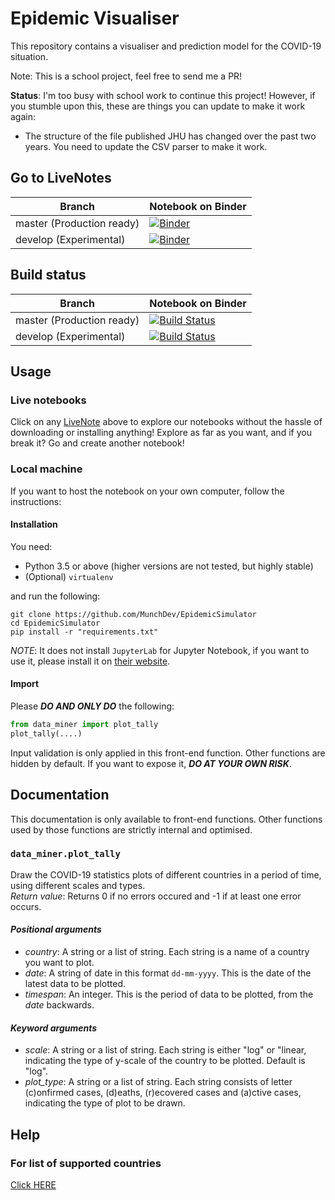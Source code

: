 # Epidemic Visualiser

This repository contains a visualiser and prediction model for the COVID-19 situation.

Note: This is a school project, feel free to send me a PR!

__Status__: I'm too busy with school work to continue this project! However, if you stumble
upon this, these are things you can update to make it work again:

- The structure of the file published JHU has changed over the past two years. You need to
update the CSV parser to make it work.

## Go to LiveNotes

|Branch                   |Notebook on Binder                                            |
|-------------------------|--------------------------------------------------------------|
|master (Production ready)|[![Binder](https://mybinder.org/badge_logo.svg)][bd-master-nb]|
|develop (Experimental)   |[![Binder](https://mybinder.org/badge_logo.svg)][bd-dev-nb]   |

## Build status

|Branch                   |Notebook on Binder                                                                        |
|-------------------------|------------------------------------------------------------------------------------------|
|master (Production ready)|[![Build Status](https://travis-ci.com/MunchDev/EpidemicSimulator.svg?branch=master)][ci] |
|develop (Experimental)   |[![Build Status](https://travis-ci.com/MunchDev/EpidemicSimulator.svg?branch=develop)][ci]|

## Usage

### Live notebooks

Click on any [LiveNote](#go-to-livenotes) above to explore our notebooks
without the hassle of downloading or installing anything!
Explore as far as you want, and if you break it?
Go and create another notebook!

### Local machine

If you want to host the notebook on your own computer, follow the instructions:

#### Installation

You need:

* Python 3.5 or above (higher versions are not tested, but highly stable)
* (Optional) ```virtualenv```

and run the following:

```shell
git clone https://github.com/MunchDev/EpidemicSimulator
cd EpidemicSimulator
pip install -r "requirements.txt"
```

*NOTE*: It does not install ```JupyterLab``` for Jupyter Notebook, if you want to use it,
please install it on [their website](https://jupyter.org).

#### Import

Please ***DO AND ONLY DO*** the following:

```python
from data_miner import plot_tally
plot_tally(....)
```

Input validation is only applied in this front-end function. Other functions are hidden by default.
If you want to expose it, ***DO AT YOUR OWN RISK***.

## Documentation

This documentation is only available to front-end functions. Other functions used by those functions are strictly internal and optimised.

### ```data_miner.plot_tally```

Draw the COVID-19 statistics plots of different countries in a period of time, using different scales and types.\
_Return value_: Returns 0 if no errors occured and -1 if at least one error occurs.

#### _Positional arguments_

* _country_: A string or a list of string. Each string is a name of a country you want to plot.
* _date_: A string of date in this format ```dd-mm-yyyy```. This is the date of the latest data to be plotted.
* _timespan_: An integer. This is the period of data to be plotted, from the _date_ backwards.

#### _Keyword arguments_

* _scale_: A string or a list of string. Each string is either "log" or "linear, indicating the type of y-scale of the country to be plotted. Default is "log".
* _plot_type_: A string or a list of string. Each string consists of letter (c)onfirmed cases, (d)eaths, (r)ecovered cases and (a)ctive cases, indicating the type of plot to be drawn.

## Help

### For list of supported countries

[Click HERE](https://github.com/MunchDev/EpidemicSimulator/blob/dev-country/cache/countries.json)

[bd-master-nb]: https://mybinder.org/v2/gh/MunchDev/EpidemicSimulator/master?filepath=src%2Ftally_visualiser.ipynb
[bd-dev-nb]: https://mybinder.org/v2/gh/MunchDev/EpidemicSimulator/develop?filepath=src%2Ftally_visualiser.ipynb
[ci]: https://travis-ci.com/MunchDev/EpidemicSimulator

